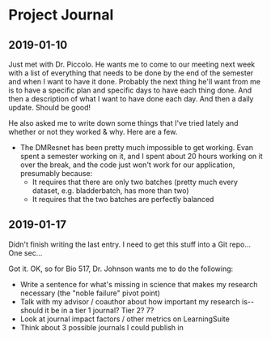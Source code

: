 # Project Journal

## 2019-01-10

Just met with Dr. Piccolo.
He wants me to come to our meeting next week with a list of everything that needs to be done by the end of the semester and when I want to have it done.
Probably the next thing he'll want from me is to have a specific plan and specific days to have each thing done.
And then a description of what I want to have done each day.
And then a daily update.
Should be good!

He also asked me to write down some things that I've tried lately and whether or not they worked & why.
Here are a few.

- The DMResnet has been pretty much impossible to get working. Evan spent a semester working on it, and I spent about 20 hours working on it over the break, and the code just won't work for our application, presumably because:
  - It requires that there are only two batches (pretty much every dataset, e.g. bladderbatch, has more than two)
  - It requires that the two batches are perfectly balanced

## 2019-01-17

Didn't finish writing the last entry.
I need to get this stuff into a Git repo...
One sec...

Got it.
OK, so for Bio 517, Dr. Johnson wants me to do the following:

- Write a sentence for what's missing in science that makes my research necessary (the "noble failure" pivot point)
- Talk with my advisor / coauthor about how important my research is--should it be in a tier 1 journal? Tier 2? 7?
- Look at journal impact factors / other metrics on LearningSuite
- Think about 3 possible journals I could publish in
